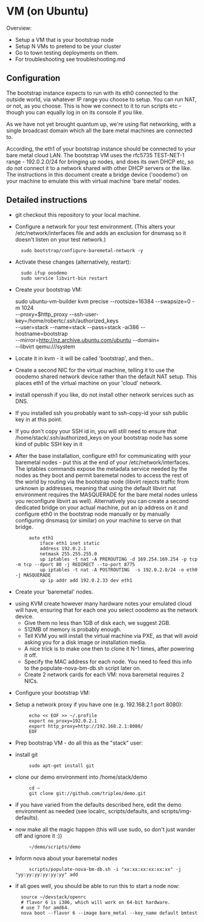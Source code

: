 VM (on Ubuntu)
==============

Overview:
* Setup a VM that is your bootstrap node
* Setup N VMs to pretend to be your cluster
* Go to town testing deployments on them.
* For troubleshooting see troubleshooting.md

Configuration
-------------

The bootstrap instance expects to run with its eth0 connected to the outside
world, via whatever IP range you choose to setup. You can run NAT, or not, as
you choose. This is how we connect to it to run scripts etc - though you can
equally log in on its console if you like.

As we have not yet brought quantum up, we're using flat networking, with a
single broadcast domain which all the bare metal machines are connected to.

According, the eth1 of your bootstrap instance should be connected to your bare
metal cloud LAN. The bootstrap VM uses the rfc5735 TEST-NET-1 range -
192.0.2.0/24 for bringing up nodes, and does its own DHCP etc, so do not
connect it to a network shared with other DHCP servers or the like. The
instructions in this document create a bridge device ('ooodemo') on your
machine to emulate this with virtual machine 'bare metal' nodes.

Detailed instructions
---------------------

* git checkout this repository to your local machine.

* Configure a network for your test environment.
  (This alters your /etc/network/interfaces file and adds an exclusion for
  dnsmasq so it doesn't listen on your test network.)

        sudo bootstrap/configure-baremetal-network -y

* Activate these changes (alternatively, restart):

        sudo ifup ooodemo
        sudo service libvirt-bin restart

* Create your bootstrap VM:

    sudo ubuntu-vm-builder kvm precise --rootsize=16384 --swapsize=0 -m 1024 \
      --proxy=$http_proxy --ssh-user-key=/home/robertc/.ssh/authorized_keys \
      --user=stack --name=stack --pass=stack -ai386 --hostname=bootstrap \
      --mirror=http://nz.archive.ubuntu.com/ubuntu --domain= \
      --libvirt qemu:///system

 - Locate it in kvm - it will be called 'bootstrap', and then..
 - Create a second NIC for the virtual machine, telling it to use the ooodemo
   shared network device rather than the default NAT setup. This places eth1 of
   the virtual machine on your 'cloud' network.
 - install openssh if you like, do not install other network services such as DNS.
 - If you installed ssh you probably want to ssh-copy-id your ssh public key in
   at this point.
 - If you don't copy your SSH id in, you will still need to ensure that
   /home/stack/.ssh/authorized_keys on your bootstrap node has some kind of
   public SSH key in it
 - After the base installation, configure eth1 for communicating with your
   baremetal nodes - put this at the end of your /etc/network/interfaces. The
   iptables commands expose the metadata service needed by the nodes as they
   boot and permit baremetal nodes to access the rest of the world by routing
   via the bootstrap node (libvirt rejects traffic from unknown ip addresses,
   meaning that using the default libvirt nat environment requires the
   MASQUERADE for the bare metal nodes unless you reconfigure libvirt as well).
   Alternatively you can create a second dedicated bridge on your actual
   machine, put an ip address on it and configure eth0 in the bootstrap node
   manually or by manually configuring dnsmasq (or similar) on your machine
   to serve on that bridge.

            auto eth1
                iface eth1 inet static
                address 192.0.2.1
                netmask 255.255.255.0
                up iptables -t nat -A PREROUTING -d 169.254.169.254 -p tcp -m tcp --dport 80 -j REDIRECT --to-port 8775
                up iptables -t nat -A POSTROUTING  -s 192.0.2.0/24 -o eth0 -j MASQUERADE
                up ip addr add 192.0.2.33 dev eth1

* Create your 'baremetal' nodes.
 - using KVM create however many hardware notes your emulated cloud will have,
   ensuring that for each one you select ooodemo as the network device.
   - Give them no less than 1GB of disk each, we suggest 2GB.
   - 512MB of memory is probably enough.
   - Tell KVM you will install the virtual machine via PXE, as that will avoid
     asking you for a disk image or installation media.
   - A nice trick is to make one then to clone it N-1 times, after powering it
     off.
   - Specify the MAC address for each node. You need to feed this info
     to the populate-nova-bm-db.sh script later on.
   - Create 2 network cards for each VM: nova baremetal requires 2 NICs.

* Configure your bootstrap VM:
 - Setup a network proxy if you have one (e.g. 192.168.2.1 port 8080):

            echo << EOF >> ~/.profile
            export no_proxy=192.0.2.1
            export http_proxy=http://192.168.2.1:8080/
            EOF

* Prep bootstrap VM - do all this as the "stack" user:
 - install git
 
            sudo apt-get install git

 - clone our demo environment into /home/stack/demo

            cd ~
            git clone git://github.com/tripleo/demo.git

 - if you have varied from the defaults described here, edit the demo
   environment as needed (see localrc, scripts/defaults, and
   scripts/img-defaults).

 - now make all the magic happen (this will use sudo, so don't just wander off
   and ignore it :))

            ~/demo/scripts/demo

 - Inform nova about your baremetal nodes

            scripts/populate-nova-bm-db.sh -i "xx:xx:xx:xx:xx:xx" -j "yy:yy:yy:yy:yy:yy" add

* if all goes well, you should be able to run this to start a node now:

        source ~/devstack/openrc
        # flavor 6 is i386, which will work on 64-bit hardware.
        # use 7 for amd64.
        nova boot --flavor 6 --image bare_metal --key_name default bmtest

